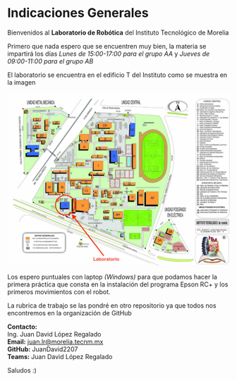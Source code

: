 # Indicaciones Generales
Bienvenidos al **Laboratorio de Robótica** del Instituto Tecnológico de Morelia

Primero que nada espero que se encuentren muy bien, la materia se impartirá los días *Lunes de 15:00-17:00 para el grupo AA* y *Jueves de 09:00-11:00 para el grupo AB* 

El laboratorio se encuentra en el edificio T del Instituto como se muestra en la imagen

![Mapa](Ubicacion.jpeg)

Los espero puntuales con laptop *(Windows)* para que podamos hacer la primera práctica que consta en la instalación del programa Epson RC+ y los primeros movimientos con el robot.

La rubrica de trabajo se las pondré en otro repositorio ya que todos nos encontremos en la organización de GitHub

**Contacto:**<br>
Ing. Juan David López Regalado<br>
**Email:** juan.lr@morelia.tecnm.mx<br>
**GitHub:** JuanDavid2207<br>
**Teams:** Juan David López Regalado

Saludos :)
